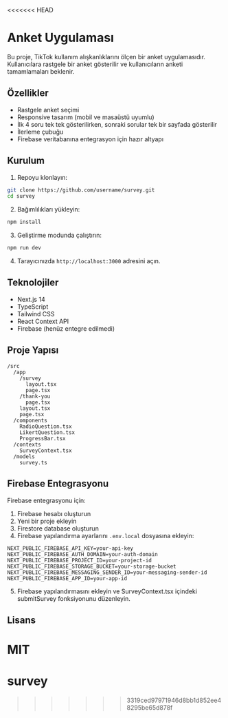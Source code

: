 <<<<<<< HEAD
# Anket Uygulaması

Bu proje, TikTok kullanım alışkanlıklarını ölçen bir anket uygulamasıdır. Kullanıcılara rastgele bir anket gösterilir ve kullanıcıların anketi tamamlamaları beklenir.

## Özellikler

- Rastgele anket seçimi
- Responsive tasarım (mobil ve masaüstü uyumlu)
- İlk 4 soru tek tek gösterilirken, sonraki sorular tek bir sayfada gösterilir
- İlerleme çubuğu
- Firebase veritabanına entegrasyon için hazır altyapı

## Kurulum

1. Repoyu klonlayın:
```bash
git clone https://github.com/username/survey.git
cd survey
```

2. Bağımlılıkları yükleyin:
```bash
npm install
```

3. Geliştirme modunda çalıştırın:
```bash
npm run dev
```

4. Tarayıcınızda `http://localhost:3000` adresini açın.

## Teknolojiler

- Next.js 14
- TypeScript
- Tailwind CSS
- React Context API
- Firebase (henüz entegre edilmedi)

## Proje Yapısı

```
/src
  /app
    /survey
      layout.tsx
      page.tsx
    /thank-you
      page.tsx
    layout.tsx
    page.tsx
  /components
    RadioQuestion.tsx
    LikertQuestion.tsx
    ProgressBar.tsx
  /contexts
    SurveyContext.tsx
  /models
    survey.ts
```

## Firebase Entegrasyonu

Firebase entegrasyonu için:

1. Firebase hesabı oluşturun
2. Yeni bir proje ekleyin
3. Firestore database oluşturun
4. Firebase yapılandırma ayarlarını `.env.local` dosyasına ekleyin:

```
NEXT_PUBLIC_FIREBASE_API_KEY=your-api-key
NEXT_PUBLIC_FIREBASE_AUTH_DOMAIN=your-auth-domain
NEXT_PUBLIC_FIREBASE_PROJECT_ID=your-project-id
NEXT_PUBLIC_FIREBASE_STORAGE_BUCKET=your-storage-bucket
NEXT_PUBLIC_FIREBASE_MESSAGING_SENDER_ID=your-messaging-sender-id
NEXT_PUBLIC_FIREBASE_APP_ID=your-app-id
```

5. Firebase yapılandırmasını ekleyin ve SurveyContext.tsx içindeki submitSurvey fonksiyonunu düzenleyin.

## Lisans

MIT
=======
# survey
>>>>>>> 3319ced97971946d8bb1d852ee48295be65d878f

